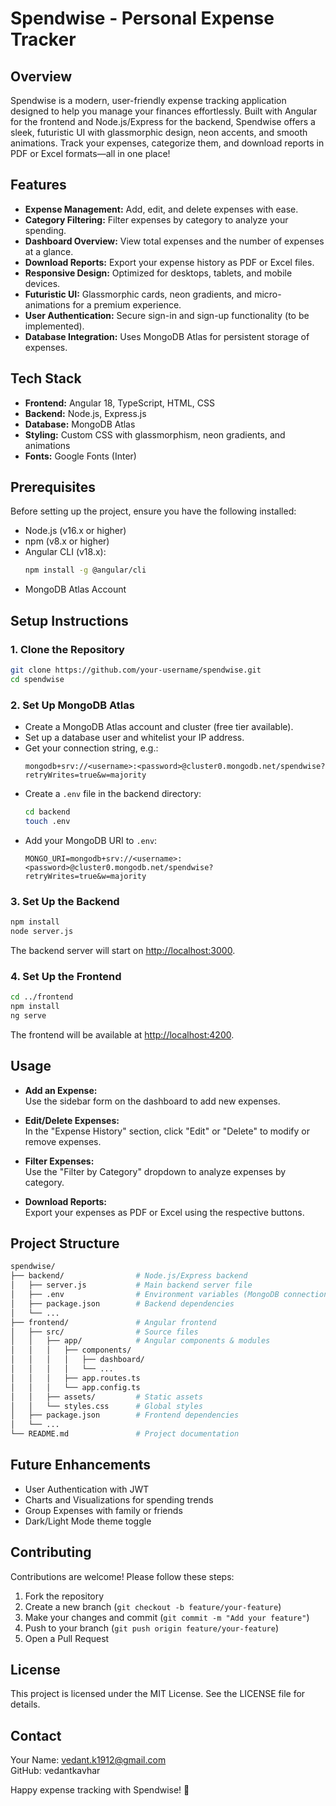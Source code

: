 # Spendwise - Personal Expense Tracker

## Overview
Spendwise is a modern, user-friendly expense tracking application designed to help you manage your finances effortlessly. Built with Angular for the frontend and Node.js/Express for the backend, Spendwise offers a sleek, futuristic UI with glassmorphic design, neon accents, and smooth animations. Track your expenses, categorize them, and download reports in PDF or Excel formats—all in one place!

## Features
- **Expense Management:** Add, edit, and delete expenses with ease.
- **Category Filtering:** Filter expenses by category to analyze your spending.
- **Dashboard Overview:** View total expenses and the number of expenses at a glance.
- **Download Reports:** Export your expense history as PDF or Excel files.
- **Responsive Design:** Optimized for desktops, tablets, and mobile devices.
- **Futuristic UI:** Glassmorphic cards, neon gradients, and micro-animations for a premium experience.
- **User Authentication:** Secure sign-in and sign-up functionality (to be implemented).
- **Database Integration:** Uses MongoDB Atlas for persistent storage of expenses.

## Tech Stack
- **Frontend:** Angular 18, TypeScript, HTML, CSS  
- **Backend:** Node.js, Express.js  
- **Database:** MongoDB Atlas  
- **Styling:** Custom CSS with glassmorphism, neon gradients, and animations  
- **Fonts:** Google Fonts (Inter)

## Prerequisites
Before setting up the project, ensure you have the following installed:
- Node.js (v16.x or higher)
- npm (v8.x or higher)
- Angular CLI (v18.x):  
  ```bash
  npm install -g @angular/cli
  ```
- MongoDB Atlas Account

## Setup Instructions

### 1. Clone the Repository
```bash
git clone https://github.com/your-username/spendwise.git
cd spendwise
```

### 2. Set Up MongoDB Atlas
- Create a MongoDB Atlas account and cluster (free tier available).
- Set up a database user and whitelist your IP address.
- Get your connection string, e.g.:
  ```
  mongodb+srv://<username>:<password>@cluster0.mongodb.net/spendwise?retryWrites=true&w=majority
  ```
- Create a `.env` file in the backend directory:
  ```bash
  cd backend
  touch .env
  ```
- Add your MongoDB URI to `.env`:
  ```
  MONGO_URI=mongodb+srv://<username>:<password>@cluster0.mongodb.net/spendwise?retryWrites=true&w=majority
  ```

### 3. Set Up the Backend
```bash
npm install
node server.js
```
The backend server will start on [http://localhost:3000](http://localhost:3000).

### 4. Set Up the Frontend
```bash
cd ../frontend
npm install
ng serve
```
The frontend will be available at [http://localhost:4200](http://localhost:4200).

## Usage

- **Add an Expense:**  
  Use the sidebar form on the dashboard to add new expenses.

- **Edit/Delete Expenses:**  
  In the "Expense History" section, click "Edit" or "Delete" to modify or remove expenses.

- **Filter Expenses:**  
  Use the "Filter by Category" dropdown to analyze expenses by category.

- **Download Reports:**  
  Export your expenses as PDF or Excel using the respective buttons.

## Project Structure
```bash
spendwise/
├── backend/                # Node.js/Express backend
│   ├── server.js           # Main backend server file
│   ├── .env                # Environment variables (MongoDB connection)
│   ├── package.json        # Backend dependencies
│   └── ...
├── frontend/               # Angular frontend
│   ├── src/                # Source files
│   │   ├── app/            # Angular components & modules
│   │   │   ├── components/
│   │   │   │   ├── dashboard/
│   │   │   │   └── ...
│   │   │   ├── app.routes.ts
│   │   │   └── app.config.ts
│   │   ├── assets/         # Static assets
│   │   └── styles.css      # Global styles
│   ├── package.json        # Frontend dependencies
│   └── ...
└── README.md               # Project documentation
```

## Future Enhancements
- User Authentication with JWT
- Charts and Visualizations for spending trends
- Group Expenses with family or friends
- Dark/Light Mode theme toggle

## Contributing
Contributions are welcome! Please follow these steps:

1. Fork the repository
2. Create a new branch (`git checkout -b feature/your-feature`)
3. Make your changes and commit (`git commit -m "Add your feature"`)
4. Push to your branch (`git push origin feature/your-feature`)
5. Open a Pull Request

## License
This project is licensed under the MIT License. See the LICENSE file for details.

## Contact
Your Name: vedant.k1912@gmail.com  
GitHub: vedantkavhar

Happy expense tracking with Spendwise! 💸
